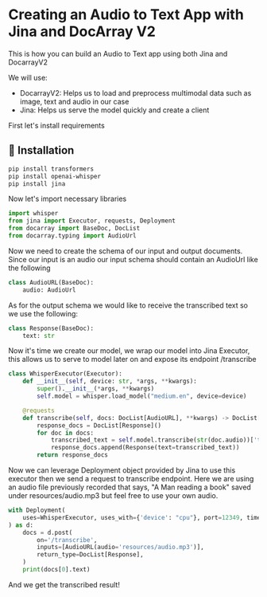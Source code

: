 # Creating an Audio to Text App with Jina and DocArray V2

This is how you can build an Audio to Text app using both Jina and DocarrayV2

We will use: 

* DocarrayV2: Helps us to load and preprocess multimodal data such as image, text and audio in our case
* Jina: Helps us serve the model quickly and create a client

First let's install requirements

## 💾 Installation

```bash
pip install transformers
pip install openai-whisper
pip install jina
```

Now let's import necessary libraries


```python
import whisper
from jina import Executor, requests, Deployment
from docarray import BaseDoc, DocList
from docarray.typing import AudioUrl
```

Now we need to create the schema of our input and output documents. Since our input is an audio
our input schema should contain an AudioUrl like the following

```python
class AudioURL(BaseDoc):
    audio: AudioUrl
```

As for the output schema we would like to receive the transcribed text so we use the following:

```python
class Response(BaseDoc):
    text: str
```

Now it's time we create our model, we wrap our model into Jina Executor, this allows us to serve to model
later on and expose its endpoint /transcribe

```python
class WhisperExecutor(Executor):
    def __init__(self, device: str, *args, **kwargs):
        super().__init__(*args, **kwargs)
        self.model = whisper.load_model("medium.en", device=device)

    @requests
    def transcribe(self, docs: DocList[AudioURL], **kwargs) -> DocList[Response]:
        response_docs = DocList[Response]()
        for doc in docs:
            transcribed_text = self.model.transcribe(str(doc.audio))['text']
            response_docs.append(Response(text=transcribed_text))
        return response_docs
```

Now we can leverage Deployment object provided by Jina to use this executor
then we send a request to transcribe endpoint. Here we are using an audio file previously recorded
that says, "A Man reading a book" saved under resources/audio.mp3 but feel free to use your own audio.

```python
with Deployment(
    uses=WhisperExecutor, uses_with={'device': "cpu"}, port=12349, timeout_ready=-1
) as d:
    docs = d.post(
        on='/transcribe',
        inputs=[AudioURL(audio='resources/audio.mp3')],
        return_type=DocList[Response],
    )
    print(docs[0].text)
```

And we get the transcribed result!